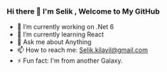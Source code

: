 ### Hi there 👋 I'm Selik , Welcome to My GitHub

<!--
**selikkilayil/selikkilayil** is a ✨ _special_ ✨ repository because its `README.md` (this file) appears on your GitHub profile.

Here are some ideas to get you started:

- 🔭 I’m currently working on ...
- 🌱 I’m currently learning ...
- 👯 I’m looking to collaborate on ...
- 🤔 I’m looking for help with ...
- 💬 Ask me about ...
- 📫 How to reach me: ...
- 😄 Pronouns: ...
- ⚡ Fun fact: ...
-->
- 🔭 I’m currently working on .Net 6
- 🌱 I’m currently learning React
- 💬 Ask me about Anything
- 📫 How to reach me: Selik.kilayil@gmail.com
- ⚡ Fun fact: I'm from another Galaxy.
